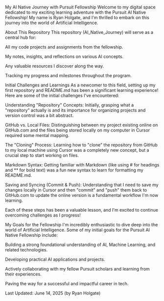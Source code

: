 My AI Native Journey with Pursuit Fellowship
Welcome to my digital space dedicated to my exciting learning adventure with the Pursuit AI Native Fellowship! My name is Ryan Holgate, and I'm thrilled to embark on this journey into the world of Artificial Intelligence.

About This Repository
This repository (AI_Native_Journey) will serve as a central hub for:

All my code projects and assignments from the fellowship.

My notes, insights, and reflections on various AI concepts.

Any valuable resources I discover along the way.

Tracking my progress and milestones throughout the program.

Initial Challenges and Learnings
As a newcomer to this field, setting up my first repository and README.md has been a significant learning experience! Here are some of the initial challenges I've encountered:

Understanding "Repository" Concepts: Initially, grasping what a "repository" actually is and its importance for organizing projects and version control was a bit abstract.

GitHub vs. Local Files: Distinguishing between my project existing online on GitHub.com and the files being stored locally on my computer in Cursor required some mental mapping.

The "Cloning" Process: Learning how to "clone" the repository from GitHub to my local machine using Cursor was a completely new concept, but a crucial step to start working on files.

Markdown Syntax: Getting familiar with Markdown (like using # for headings and ** for bold text) was a fun new syntax to learn for formatting my README.md.

Saving and Syncing (Commit & Push): Understanding that I need to save my changes locally in Cursor and then "commit" and "push" them back to GitHub.com to update the online version is a fundamental workflow I'm now learning.

Each of these steps has been a valuable lesson, and I'm excited to continue overcoming challenges as I progress!

My Goals for the Fellowship
I'm incredibly enthusiastic to dive deep into the world of Artificial Intelligence. Some of my initial goals for the Pursuit AI Native Fellowship include:

Building a strong foundational understanding of AI, Machine Learning, and related technologies.

Developing practical AI applications and projects.

Actively collaborating with my fellow Pursuit scholars and learning from their experiences.

Paving the way for a successful and impactful career in tech.

Last Updated: June 14, 2025 (by Ryan Holgate)
